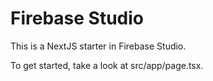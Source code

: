 <!-- Trigger build -->
# Firebase Studio

This is a NextJS starter in Firebase Studio.

To get started, take a look at src/app/page.tsx.

